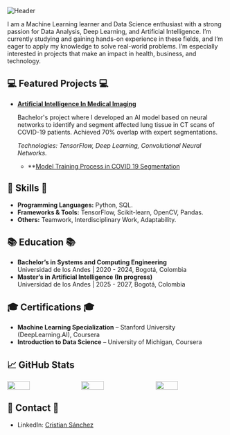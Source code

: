 ![Header](https://github.com/user-attachments/assets/b8edd2c6-4d32-4592-a806-165dcf5aa8e6)

I am a Machine Learning learner and Data Science enthusiast with a strong passion for Data Analysis, Deep Learning, and Artificial Intelligence. I’m currently studying and gaining hands-on experience in these fields, and I’m eager to apply my knowledge to solve real-world problems. I’m especially interested in projects that make an impact in health, business, and technology.

## 💻 Featured Projects 💻
- **[Artificial Intelligence In Medical Imaging](https://github.com/Panis26/UNet-COVID19-Lung-Segmentation/tree/main)**
  
    Bachelor's project where I developed an AI model based on neural networks to identify and segment affected lung tissue in CT scans of COVID-19 patients. Achieved 70% overlap with expert segmentations.
  
    *Technologies: TensorFlow, Deep Learning, Convolutional Neural Networks.*
  - **[Model Training Process in COVID 19 Segmentation](https://github.com/Panis26/Portafolio/tree/main/DeepLearning/CNN/COVID19-segmentation)

## 🔧 Skills 🔧
- **Programming Languages:** Python, SQL.
- **Frameworks & Tools:** TensorFlow, Scikit-learn, OpenCV, Pandas.
- **Others:** Teamwork, Interdisciplinary Work, Adaptability.

## 📚 Education 📚
- **Bachelor’s in Systems and Computing Engineering**  
  Universidad de los Andes | 2020 - 2024, Bogotá, Colombia  
- **Master’s in Artificial Intelligence (In progress)**  
  Universidad de los Andes | 2025 - 2027, Bogotá, Colombia

## 🎓 Certifications 🎓
- **Machine Learning Specialization** – Stanford University (DeepLearning.AI), Coursera  
- **Introduction to Data Science** – University of Michigan, Coursera

## 📈 GitHub Stats

<div style="display: flex; justify-content: space-between;">
  <img src="https://github-readme-stats.vercel.app/api?username=Panis26&theme=dark&show_icons=true&hide_border=true&count_private=true" width="32%">
  <img src="https://github-readme-stats.vercel.app/api/top-langs/?username=Panis26&theme=dark&show_icons=true&hide_border=true&layout=compact" width="32%">
  <img src="https://streak-stats.demolab.com?user=Panis26&theme=dark&hide_border=true" width="32%">
</div>

## 📩 Contact 📩
- LinkedIn: [Cristian Sánchez](https://www.linkedin.com/in/cristian26sanchez/)  

<!--
**Panis26/Panis26** is a ✨ _special_ ✨ repository because its `README.md` (this file) appears on your GitHub profile.

Here are some ideas to get you started:

- 🔭 I’m currently working on ...
- 🌱 I’m currently learning ...
- 👯 I’m looking to collaborate on ...
- 🤔 I’m looking for help with ...
- 💬 Ask me about ...
- 📫 How to reach me: ...
- 😄 Pronouns: ...
- ⚡ Fun fact: ...
-->

